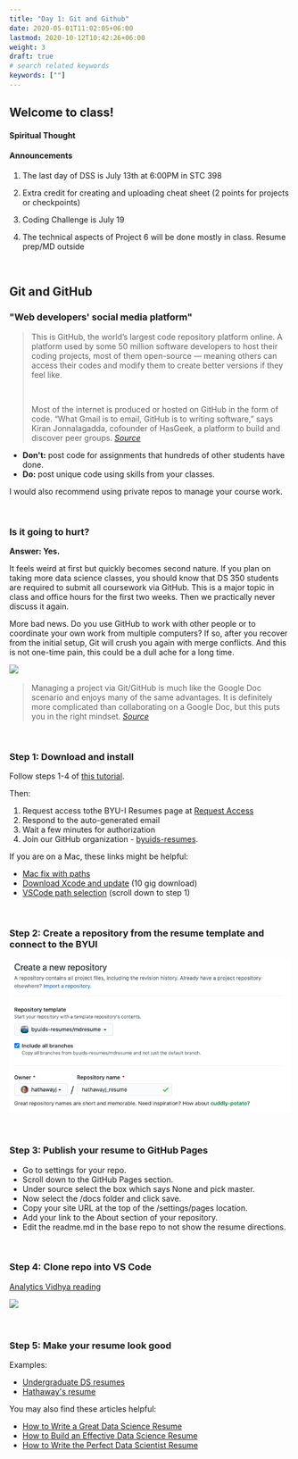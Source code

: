 ```yaml
---
title: "Day 1: Git and Github"
date: 2020-05-01T11:02:05+06:00
lastmod: 2020-10-12T10:42:26+06:00
weight: 3
draft: true
# search related keywords
keywords: [""]
---
```


## Welcome to class!

#### Spiritual Thought
#### Announcements
1. The last day of DSS is July 13th at 6:00PM in STC 398
1. Extra credit for creating and uploading cheat sheet (2 points for projects or checkpoints)
1. Coding Challenge is July 19

1. The technical aspects of Project 6 will be done mostly in class. Resume prep/MD outside

<!----------------------
## Syllabus Review

- **Projects:** I try to leave detailed feedback when I grade your projects. You can update your projects and resubmit to increase your score.
- **Mid-project quizzes and methods quizzes:** The syllabus requires a certain number of quizzes to be compete at 100%. If you missed a quiz and got locked out, message Sister Larson.
- **Data science community :** Haven't attended the Data Science Society yet? The best day to visit is Wednesday, March 31st, at 6 pm. The zoom link will be posted in the #general slack channel. This is the day when the teams present the work they've done over the semester.
- **Coding Challenge:** The coding challenge will be held on the last day of class, April 5th, from 10:15 to 11:15.We will do a practice challenge sometime next week.
------------------->

<br>

## Git and GitHub

###  "Web developers' social media platform"

>This is GitHub, the world’s largest code repository platform online. A platform used by some 50 million software developers to host their coding projects, most of them open-source — meaning others can access their codes and modify them to create better versions if they feel like.
>
> <br>
>
>Most of the internet is produced or hosted on GitHub in the form of code. “What Gmail is to email, GitHub is to writing software,” says Kiran Jonnalagadda, cofounder of HasGeek, a platform to build and discover peer groups. [*Source*](https://economictimes.indiatimes.com/internet/inside-github-web-developers-social-media-platform/articleshow/77096752.cms?utm_source=contentofinterest&utm_medium=text&utm_campaign=cppst)


- **Don't:** post code for assignments that hundreds of other students have done.
- **Do:** post unique code using skills from your classes.

I would also recommend using private repos to manage your course work.

<br>

### Is it going to hurt?

__Answer: Yes.__

It feels weird at first but quickly becomes second nature. If you plan on taking more data science classes, you should know that DS 350 students are required to submit all coursework via GitHub. This is a major topic in class and office hours for the first two weeks. Then we practically never discuss it again.

More bad news. Do you use GitHub to work with other people or to coordinate your own work from multiple computers? If so, after you recover from the initial setup, Git will crush you again with merge conflicts. And this is not one-time pain, this could be a dull ache for a long time.
<!----The best remedy is prevention, but also understanding how to back out of tricky situations and tackle them on your own terms.---->

![](https://imgs.xkcd.com/comics/git.png)

> Managing a project via Git/GitHub is much like the Google Doc scenario and enjoys many of the same advantages. It is definitely more complicated than collaborating on a Google Doc, but this puts you in the right mindset. [*Source*](https://happygitwithr.com/big-picture.html)

<br>

### Step 1: Download and install

Follow steps 1-4 of [this tutorial](https://www.jcchouinard.com/install-git-in-vscode/). 

Then:
1. Request access tothe BYU-I Resumes page at [Request Access](https://byui-dss.herokuapp.com/)
2. Respond to the auto-generated email
3. Wait a few minutes for authorization
4. Join our GitHub organization - [byuids-resumes](https://github.com/byuids-resumes).

If you are on a Mac, these links might be helpful:

- [Mac fix with paths](https://modulesunraveled.com/installing-git/updating-git-if-you-have-only-version-comes-xcode-or-command-line-developer-tools)
- [Download Xcode and update](https://developer.apple.com/xcode/) (10 gig download)
- [VSCode path selection](../../../course-materials/git_github_ds/) (scroll down to step 1)

<br>

### Step 2: Create a repository from the resume template and connect to the BYUI


![](template_github.png)

<br>

### Step 3: Publish your resume to GitHub Pages

- Go to settings for your repo.
- Scroll down to the GitHub Pages section.
- Under source select the box which says None and pick master.
- Now select the /docs folder and click save.
- Copy your site URL at the top of the /settings/pages location.
- Add your link to the About section of your repository.
- Edit the readme.md in the base repo to not show the resume directions.

<br>

### Step 4: Clone repo into VS Code

[Analytics Vidhya reading](https://www.analyticsvidhya.com/blog/2020/05/git-github-essential-guide-beginners/)

![](https://cdn.analyticsvidhya.com/wp-content/uploads/2020/05/image37.png)

<br>

### Step 5: Make your resume look good

Examples:

- [Undergraduate DS resumes](https://byuidatascience.github.io/resume_example.html)   
- [Hathaway's resume](http://jhathaway.io/extra/hathaway.pdf)   

You may also find these articles helpful:

- [How to Write a Great Data Science Resume](https://www.dataquest.io/blog/how-data-science-resume-cv/)
- [How to Build an Effective Data Science Resume](https://www.analyticsvidhya.com/blog/2019/07/how-to-build-effective-data-science-resume-4-key-aspects)
- [How to Write the Perfect Data Scientist Resume](https://elitedatascience.com/resume-tips)
